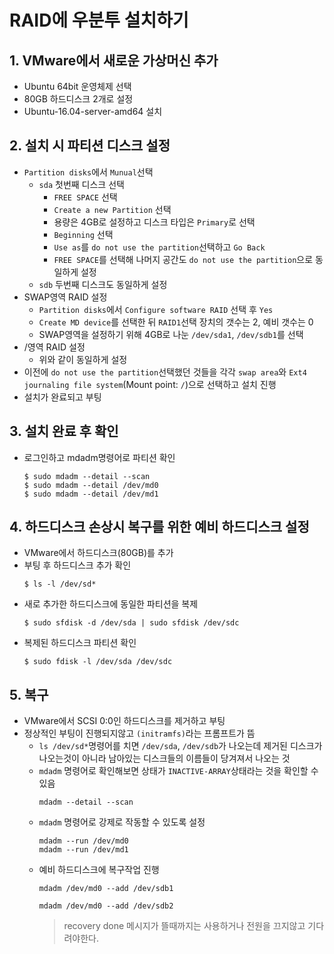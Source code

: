 # RAID에 우분투 설치하기

## 1. VMware에서 새로운 가상머신 추가
- Ubuntu 64bit 운영체제 선택
- 80GB 하드디스크 2개로 설정
- Ubuntu-16.04-server-amd64 설치

## 2. 설치 시 파티션 디스크 설정
- `Partition disks`에서 `Munual`선택
  - `sda` 첫번째 디스크 선택
    - `FREE SPACE` 선택
    - `Create a new Partition` 선택
    - 용량은 4GB로 설정하고 디스크 타입은 `Primary`로 선택
    - `Beginning` 선택
    - `Use as`를 `do not use the partition`선택하고 `Go Back`
    - `FREE SPACE`를 선택해 나머지 공간도 `do not use the partition`으로 동일하게 설정
  - `sdb` 두번째 디스크도 동일하게 설정
- SWAP영역 RAID 설정
  - `Partition disks`에서 `Configure software RAID` 선택 후 `Yes`
  - `Create MD device`를 선택한 뒤 `RAID1`선택 장치의 갯수는 2, 예비 갯수는 0
  - SWAP영역을 설정하기 위해 4GB로 나눈 `/dev/sda1`, `/dev/sdb1`를 선택
- /영역 RAID 설정
  - 위와 같이 동일하게 설정
- 이전에 `do not use the partition`선택했던 것들을 각각 `swap area`와 `Ext4 journaling file system`(Mount point: `/`)으로 선택하고 설치 진행
- 설치가 완료되고 부팅

## 3. 설치 완료 후 확인
- 로그인하고 mdadm명령어로 파티션 확인
  ```
  $ sudo mdadm --detail --scan
  $ sudo mdadm --detail /dev/md0
  $ sudo mdadm --detail /dev/md1
  ```

## 4. 하드디스크 손상시 복구를 위한 예비 하드디스크 설정
- VMware에서 하드디스크(80GB)를 추가
- 부팅 후 하드디스크 추가 확인
  ```
  $ ls -l /dev/sd*
  ```
- 새로 추가한 하드디스크에 동일한 파티션을 복제
  ```
  $ sudo sfdisk -d /dev/sda | sudo sfdisk /dev/sdc
  ```
- 복제된 하드디스크 파티션 확인
  ```
  $ sudo fdisk -l /dev/sda /dev/sdc
  ```

## 5. 복구
- VMware에서 SCSI 0:0인 하드디스크를 제거하고 부팅
- 정상적인 부팅이 진행되지않고 `(initramfs)`라는 프롬프트가 뜸
  - `ls /dev/sd*`명령어를 치면 `/dev/sda`, `/dev/sdb`가 나오는데 제거된 디스크가 나오는것이 아니라 남아있는 디스크들의 이름들이 당겨져서 나오는 것
  - `mdadm` 명령어로 확인해보면 상태가 `INACTIVE-ARRAY`상태라는 것을 확인할 수 있음
    ```
    mdadm --detail --scan
    ```
  - `mdadm` 명령어로 강제로 작동할 수 있도록 설정
    ```
    mdadm --run /dev/md0
    mdadm --run /dev/md1
    ```
  - 예비 하드디스크에 복구작업 진행
    ```
    mdadm /dev/md0 --add /dev/sdb1
    ```
    ```
    mdadm /dev/md0 --add /dev/sdb2
    ```
    > recovery done 메시지가 뜰때까지는 사용하거나 전원을 끄지않고 기다려야한다.
